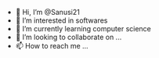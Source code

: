 - 👋 Hi, I’m @Sanusi21
- 👀 I’m interested in softwares
- 🌱 I’m currently learning computer science
- 💞️ I’m looking to collaborate on ...
- 📫 How to reach me ...

<!---
Sanusi21/Sanusi21 is a ✨ special ✨ repository because its `README.md` (this file) appears on your GitHub profile.
You can click the Preview link to take a look at your changes.
--->

